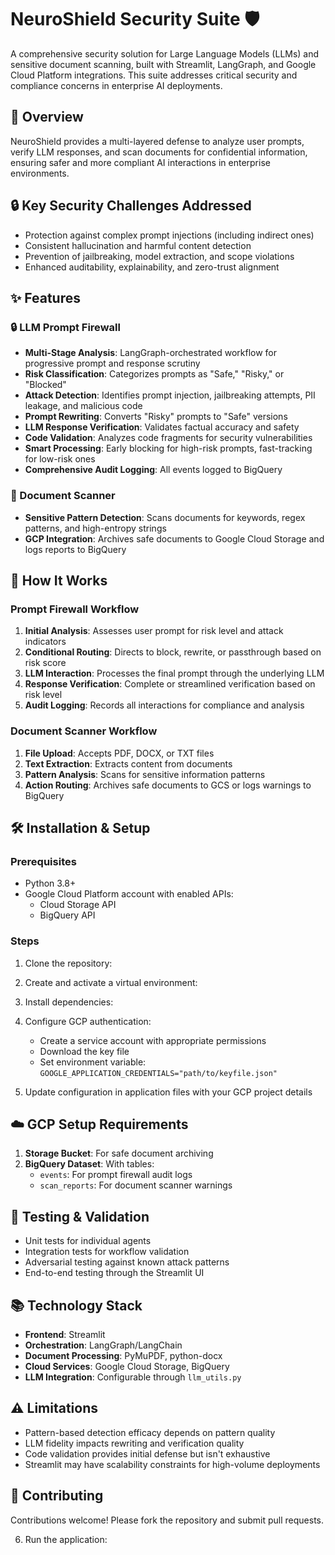 # NeuroShield Security Suite 🛡️
 
A comprehensive security solution for Large Language Models (LLMs) and sensitive document scanning, built with Streamlit, LangGraph, and Google Cloud Platform integrations. This suite addresses critical security and compliance concerns in enterprise AI deployments.
 
## 🌟 Overview
 
NeuroShield provides a multi-layered defense to analyze user prompts, verify LLM responses, and scan documents for confidential information, ensuring safer and more compliant AI interactions in enterprise environments.
 
## 🔒 Key Security Challenges Addressed
 
- Protection against complex prompt injections (including indirect ones)
- Consistent hallucination and harmful content detection
- Prevention of jailbreaking, model extraction, and scope violations
- Enhanced auditability, explainability, and zero-trust alignment
 
## ✨ Features
 
### 🔒 LLM Prompt Firewall
- **Multi-Stage Analysis**: LangGraph-orchestrated workflow for progressive prompt and response scrutiny
- **Risk Classification**: Categorizes prompts as "Safe," "Risky," or "Blocked"
- **Attack Detection**: Identifies prompt injection, jailbreaking attempts, PII leakage, and malicious code
- **Prompt Rewriting**: Converts "Risky" prompts to "Safe" versions
- **LLM Response Verification**: Validates factual accuracy and safety
- **Code Validation**: Analyzes code fragments for security vulnerabilities
- **Smart Processing**: Early blocking for high-risk prompts, fast-tracking for low-risk ones
- **Comprehensive Audit Logging**: All events logged to BigQuery
 
### 📄 Document Scanner
- **Sensitive Pattern Detection**: Scans documents for keywords, regex patterns, and high-entropy strings
- **GCP Integration**: Archives safe documents to Google Cloud Storage and logs reports to BigQuery
 
## 🚀 How It Works
 
### Prompt Firewall Workflow
1. **Initial Analysis**: Assesses user prompt for risk level and attack indicators
2. **Conditional Routing**: Directs to block, rewrite, or passthrough based on risk score
3. **LLM Interaction**: Processes the final prompt through the underlying LLM
4. **Response Verification**: Complete or streamlined verification based on risk level
5. **Audit Logging**: Records all interactions for compliance and analysis
 
### Document Scanner Workflow
1. **File Upload**: Accepts PDF, DOCX, or TXT files
2. **Text Extraction**: Extracts content from documents
3. **Pattern Analysis**: Scans for sensitive information patterns
4. **Action Routing**: Archives safe documents to GCS or logs warnings to BigQuery
 
## 🛠️ Installation & Setup
 
### Prerequisites
- Python 3.8+
- Google Cloud Platform account with enabled APIs:
  - Cloud Storage API
  - BigQuery API
 ### Steps
1. Clone the repository:
2. Create and activate a virtual environment:
3. Install dependencies:
4. Configure GCP authentication:
   - Create a service account with appropriate permissions
   - Download the key file
   - Set environment variable: `GOOGLE_APPLICATION_CREDENTIALS="path/to/keyfile.json"`
 
5. Update configuration in application files with your GCP project details
## ☁️ GCP Setup Requirements
 
1. **Storage Bucket**: For safe document archiving
2. **BigQuery Dataset**: With tables:
   - `events`: For prompt firewall audit logs
   - `scan_reports`: For document scanner warnings
 
## 🧪 Testing & Validation
 
- Unit tests for individual agents
- Integration tests for workflow validation
- Adversarial testing against known attack patterns
- End-to-end testing through the Streamlit UI
 
## 📚 Technology Stack
 
- **Frontend**: Streamlit
- **Orchestration**: LangGraph/LangChain
- **Document Processing**: PyMuPDF, python-docx
- **Cloud Services**: Google Cloud Storage, BigQuery
- **LLM Integration**: Configurable through `llm_utils.py`
 
## ⚠️ Limitations
 
- Pattern-based detection efficacy depends on pattern quality
- LLM fidelity impacts rewriting and verification quality
- Code validation provides initial defense but isn't exhaustive
- Streamlit may have scalability constraints for high-volume deployments
 
## 🤝 Contributing
 
Contributions welcome! Please fork the repository and submit pull requests.
 
6. Run the application: